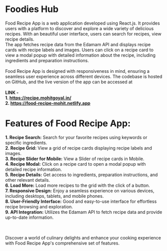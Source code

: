 # Foodies Hub

Food Recipe App is a web application developed using React.js. It provides users with a platform to discover and explore a wide variety of delicious recipes. With an beautiful user interface, users can search for recipes, view recipe details. 
<br> 
The app fetches recipe data from the Edamam API and displays recipe cards with recipe labels and images. Users can click on a recipe card to view a modal popup with detailed information about the recipe, including ingredients and preparation instructions.
<br> <br>
Food Recipe App is designed with responsiveness in mind, ensuring a seamless user experience across different devices. The codebase is hosted on GitHub, and the live version of the app can be accessed at <br><br>**LINK - <br> 1. https://recipe.mohitgoyal.in/ <br> 2. https://food-recipe-mohit.netlify.app**
<br> 
# Features of Food Recipe App: 
**1. Recipe Search:** Search for your favorite recipes using keywords or specific ingredients.<br>
**2. Recipe Grid:** View a grid of recipe cards displaying recipe labels and images.<br>
**3. Recipe Slider for Mobile:** View a Slider of recipe cards in Mobile.<br>
**4. Recipe Modal:** Click on a recipe card to open a modal popup with detailed recipe information.<br>
**5. Recipe Details:** Get access to ingredients, preparation instructions, and other relevant details.<br>
**6. Load More:** Load more recipes to the grid with the click of a button.<br>
**7. Responsive Design:** Enjoy a seamless experience on various devices, including desktops, tablets, and mobile phones.<br>
**8. User-Friendly Interface:** Good and easy-to-use interface for effortless recipe browsing and exploration.<br>
**9. API Integration:** Utilizes the Edamam API to fetch recipe data and provide up-to-date information.<br>

<br><br>
Discover a world of culinary delights and enhance your cooking experience with Food Recipe App's comprehensive set of features.
